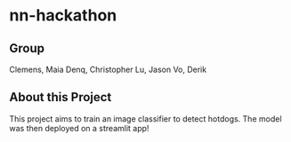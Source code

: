 # nn-hackathon

## Group
Clemens, Maia
Denq, Christopher
Lu, Jason
Vo, Derik

## About this Project
This project aims to train an image classifier to detect hotdogs. The model was then deployed on a streamlit app!